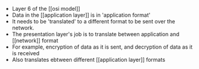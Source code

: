 - Layer 6 of the [[osi model]]
- Data in the [[application layer]] is in 'application format'
- It needs to be 'translated' to a different format to be sent over the network.
- The presentation layer's job is to translate between application and [[network]] format
- For example, encryption of data as it is sent, and decryption of data as it is received
- Also translates ebtween different [[application layer]] formats